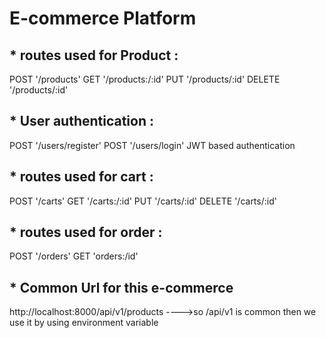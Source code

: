# E-commerce Platform

## \* routes used for Product :

POST '/products'
GET '/products:/:id'
PUT '/products/:id'
DELETE '/products/:id'

## \* User authentication :

POST '/users/register'
POST '/users/login'
JWT based authentication

## \* routes used for cart :

POST '/carts'
GET '/carts:/:id'
PUT '/carts/:id'
DELETE '/carts/:id'

## \* routes used for order :

POST '/orders'
GET 'orders:/id'

## \* Common Url for this e-commerce

http://localhost:8000/api/v1/products
---->so /api/v1 is common then we use it by using environment variable
